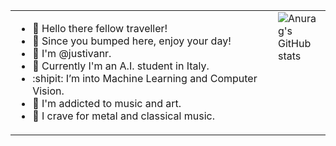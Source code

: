 <table style="width: 100%; border-collapse: collapse; border: none;">
  <tr>
    <td style="width: 90%; vertical-align: top; border: none;">
      <ul>
        <li> 👋 Hello there fellow traveller! </li>
        <li> 🐲 Since you bumped here, enjoy your day! </li>
        <li> 👹 I'm @justivanr. </li>
        <li> 👀 Currently I'm an A.I. student in Italy. </li>
        <li> :shipit: I’m into Machine Learning and Computer Vision. </li>
        <li> 🗿 I'm addicted to music and art. </li>
        <li> 🎸 I crave for metal and classical music. </li>
      </ul>
    </td>
    <td style="width: 10%; vertical-align: top; border: none;">
      <img src="https://github-readme-stats.vercel.app/api?username=justivanr&show_icons=true&theme=dracula" alt="Anurag's GitHub stats"/>
    </td>
  </tr>
</table>
